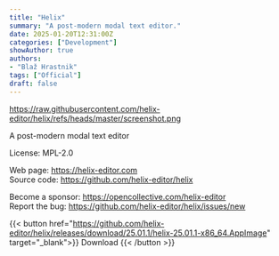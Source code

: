 ```yaml
---
title: "Helix"
summary: "A post-modern modal text editor."
date: 2025-01-20T12:31:00Z
categories: ["Development"]
showAuthor: true
authors:
- "Blaž Hrastnik"
tags: ["Official"]
draft: false
---
```


https://raw.githubusercontent.com/helix-editor/helix/refs/heads/master/screenshot.png

A post-modern modal text editor

License: MPL-2.0

Web page: <https://helix-editor.com>  
Source code: <https://github.com/helix-editor/helix>

Become a sponsor: <https://opencollective.com/helix-editor>  
Report the bug: <https://github.com/helix-editor/helix/issues/new>  

{{< button href="https://github.com/helix-editor/helix/releases/download/25.01.1/helix-25.01.1-x86_64.AppImage" target="_blank">}}
Download
{{< /button >}}